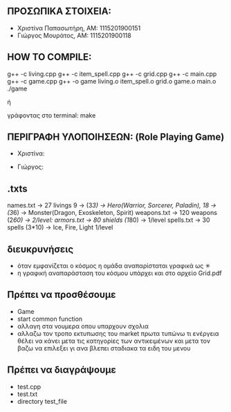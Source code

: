 ## ΠΡΟΣΩΠΙΚΑ ΣΤΟΙΧΕΙΑ:
-   Χριστίνα Παπασωτήρη, AM: 1115201900151
-   Γιώργος Μουράτος, ΑΜ: 1115201900118

## HOW TO COMPILE:
g++ -c living.cpp
g++ -c item_spell.cpp
g++ -c grid.cpp
g++ -c main.cpp
g++ -c game.cpp
g++ -o game living.o item_spell.o grid.o game.o main.o
./game 

ή

γράφοντας στο terminal: make
 
## ΠΕΡΙΓΡΑΦΗ ΥΛΟΠΟΙΗΣΕΩΝ: (Role Playing Game)
- Χριστίνα:

- Γιώργος:


## .txts
names.txt -> 27 livings 
    9 -> (3*3) -> Hero(Warrior, Sorcerer, Paladin),
    18 -> (3*6) ->  Monster(Dragon, Exoskeleton, Spirit)
weapons.txt -> 120 weapons (2*60) -> 2/level:
armors.txt -> 80 shields (1*80) -> 1/level
spells.txt -> 30 spells (3*10) -> Ice, Fire, Light 1/level

## διευκρυνήσεις
- όταν εμφανίζεται ο κόσμος η ομάδα αναπαρίσταται γραφικά ως ✳
- η γραφική αναπαράσταση του κόσμου υπάρχει και στο αρχείο Grid.pdf

## Πρέπει να προσθέσουμε
- Game
- start common function
- αλλαγη στα νουμερα οπου υπαρχουν σχολια
- αλλαζω τον τροπο εκτυπωσης του market
πρωτα τυπώνω τι ενέργεια θέλει να κάνει μετα τις κατηγορίες των αντικειμένων και μετα τον βαζω να επιλεξει γι ανα βλεπει σταδιακα τα ειδη του μενου

## Πρέπει να διαγράψουμε 
- test.cpp
- test.txt 
- directory test_file 